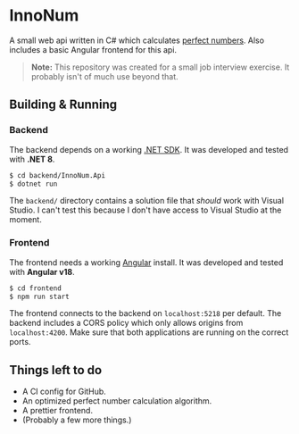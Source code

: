 # InnoNum

A small web api written in C# which calculates
[perfect numbers](https://w.wiki/BaPy).
Also includes a basic Angular frontend for this api.

> **Note:** This repository was created for a small job
> interview exercise.  It probably isn't of much use
> beyond that.

## Building & Running

### Backend

The backend depends on a working
[.NET SDK](https://dotnet.microsoft.com).
It was developed and tested with **.NET 8**.

```sh
$ cd backend/InnoNum.Api
$ dotnet run
```

The `backend/` directory contains a solution file
that *should* work with Visual Studio.
I can't test this because I don't have access
to Visual Studio at the moment.

### Frontend

The frontend needs a working
[Angular](https://angular.dev)
install.  It was developed and tested with
**Angular v18**.

```sh
$ cd frontend
$ npm run start
```

The frontend connects to the backend on
`localhost:5218` per default.  The backend
includes a CORS policy which only allows
origins from `localhost:4200`.
Make sure that both applications are running
on the correct ports.

## Things left to do

* A CI config for GitHub.
* An optimized perfect number calculation algorithm.
* A prettier frontend.
* (Probably a few more things.)

